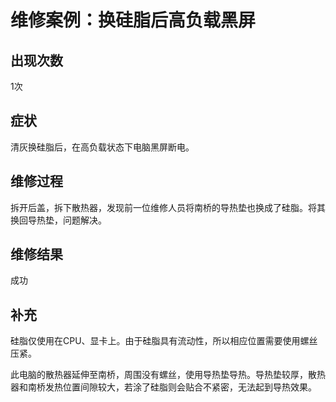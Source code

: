 # 维修案例：换硅脂后高负载黑屏

## 出现次数

1次

## 症状

清灰换硅脂后，在高负载状态下电脑黑屏断电。

## 维修过程

拆开后盖，拆下散热器，发现前一位维修人员将南桥的导热垫也换成了硅脂。将其换回导热垫，问题解决。

## 维修结果

成功

## 补充

硅脂仅使用在CPU、显卡上。由于硅脂具有流动性，所以相应位置需要使用螺丝压紧。

此电脑的散热器延伸至南桥，周围没有螺丝，使用导热垫导热。导热垫较厚，散热器和南桥发热位置间隙较大，若涂了硅脂则会贴合不紧密，无法起到导热效果。